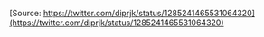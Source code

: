 [Source: https://twitter.com/diprjk/status/1285241465531064320](https://twitter.com/diprjk/status/1285241465531064320)